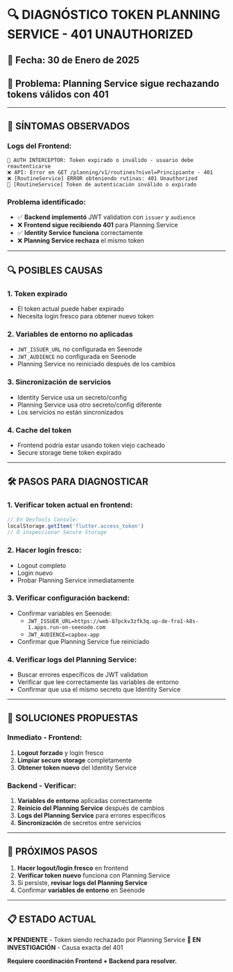 # 🔍 DIAGNÓSTICO TOKEN PLANNING SERVICE - 401 UNAUTHORIZED

## 📅 **Fecha**: 30 de Enero de 2025
## 🎯 **Problema**: Planning Service sigue rechazando tokens válidos con 401

---

## 🚨 **SÍNTOMAS OBSERVADOS**

### **Logs del Frontend:**
```
🔐 AUTH INTERCEPTOR: Token expirado o inválido - usuario debe reautenticarse
❌ API: Error en GET /planning/v1/routines?nivel=Principiante - 401
❌ [RoutineService] ERROR obteniendo rutinas: 401 Unauthorized
📝 [RoutineService] Token de autenticación inválido o expirado
```

### **Problema identificado:**
- ✅ **Backend implementó** JWT validation con `issuer` y `audience`
- ❌ **Frontend sigue recibiendo 401** para Planning Service
- ✅ **Identity Service funciona** correctamente
- ❌ **Planning Service rechaza** el mismo token

---

## 🔍 **POSIBLES CAUSAS**

### **1. Token expirado**
- El token actual puede haber expirado
- Necesita login fresco para obtener nuevo token

### **2. Variables de entorno no aplicadas**
- `JWT_ISSUER_URL` no configurada en Seenode
- `JWT_AUDIENCE` no configurada en Seenode
- Planning Service no reiniciado después de los cambios

### **3. Sincronización de servicios**
- Identity Service usa un secreto/config
- Planning Service usa otro secreto/config diferente
- Los servicios no están sincronizados

### **4. Cache del token**
- Frontend podría estar usando token viejo cacheado
- Secure storage tiene token expirado

---

## 🛠️ **PASOS PARA DIAGNOSTICAR**

### **1. Verificar token actual en frontend:**
```javascript
// En DevTools Console:
localStorage.getItem('flutter.access_token')
// O inspeccionar Secure Storage
```

### **2. Hacer login fresco:**
- Logout completo
- Login nuevo 
- Probar Planning Service inmediatamente

### **3. Verificar configuración backend:**
- Confirmar variables en Seenode:
  - `JWT_ISSUER_URL=https://web-87pckv3zfk3q.up-de-fra1-k8s-1.apps.run-on-seenode.com `
  - `JWT_AUDIENCE=capbox-app`
- Confirmar que Planning Service fue reiniciado

### **4. Verificar logs del Planning Service:**
- Buscar errores específicos de JWT validation
- Verificar que lee correctamente las variables de entorno
- Confirmar que usa el mismo secreto que Identity Service

---

## 🔧 **SOLUCIONES PROPUESTAS**

### **Inmediato - Frontend:**
1. **Logout forzado** y login fresco
2. **Limpiar secure storage** completamente
3. **Obtener token nuevo** del Identity Service

### **Backend - Verificar:**
1. **Variables de entorno** aplicadas correctamente
2. **Reinicio del Planning Service** después de cambios
3. **Logs del Planning Service** para errores específicos
4. **Sincronización** de secretos entre servicios

---

## 🎯 **PRÓXIMOS PASOS**

1. **Hacer logout/login fresco** en frontend
2. **Verificar token nuevo** funciona con Planning Service
3. Si persiste, **revisar logs del Planning Service**
4. Confirmar **variables de entorno** en Seenode

---

## 📋 **ESTADO ACTUAL**

**❌ PENDIENTE** - Token siendo rechazado por Planning Service
**🔄 EN INVESTIGACIÓN** - Causa exacta del 401

**Requiere coordinación Frontend + Backend para resolver.** 